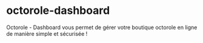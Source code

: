 # octorole-dashboard
Octorole - Dashboard vous permet de gérer votre boutique octorole en ligne de manière simple et sécurisée !
